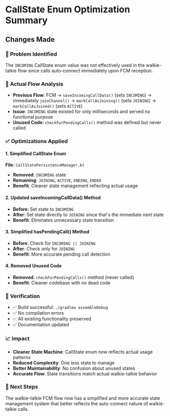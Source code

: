 # CallState Enum Optimization Summary

## Changes Made

### 🎯 **Problem Identified**
The `INCOMING` CallState enum value was not effectively used in the walkie-talkie flow since calls auto-connect immediately upon FCM reception.

### 🔧 **Actual Flow Analysis**
- **Previous Flow**: FCM → `saveIncomingCallData()` (sets `INCOMING`) → immediately `joinChannel()` → `markCallAsJoining()` (sets `JOINING`) → `markCallAsJoined()` (sets `ACTIVE`)
- **Issue**: `INCOMING` state existed for only milliseconds and served no functional purpose
- **Unused Code**: `checkForPendingCalls()` method was defined but never called

### ✅ **Optimizations Applied**

#### 1. **Simplified CallState Enum**
**File**: `CallStatePersistenceManager.kt`
- **Removed**: `INCOMING` state
- **Remaining**: `JOINING`, `ACTIVE`, `ENDING`, `ENDED`
- **Benefit**: Cleaner state management reflecting actual usage

#### 2. **Updated saveIncomingCallData() Method**
- **Before**: Set state to `INCOMING` 
- **After**: Set state directly to `JOINING` since that's the immediate next state
- **Benefit**: Eliminates unnecessary state transition

#### 3. **Simplified hasPendingCall() Method**
- **Before**: Check for `INCOMING || JOINING`
- **After**: Check only for `JOINING`
- **Benefit**: More accurate pending call detection

#### 4. **Removed Unused Code**
- **Removed**: `checkForPendingCalls()` method (never called)
- **Benefit**: Cleaner codebase with no dead code

### 🧪 **Verification**
- ✅ Build successful: `./gradlew assembleDebug`
- ✅ No compilation errors
- ✅ All existing functionality preserved
- ✅ Documentation updated

### 📈 **Impact**
- **Cleaner State Machine**: CallState enum now reflects actual usage patterns
- **Reduced Complexity**: One less state to manage
- **Better Maintainability**: No confusion about unused states
- **Accurate Flow**: State transitions match actual walkie-talkie behavior

### 🚀 **Next Steps**
The walkie-talkie FCM flow now has a simplified and more accurate state management system that better reflects the auto-connect nature of walkie-talkie calls.
